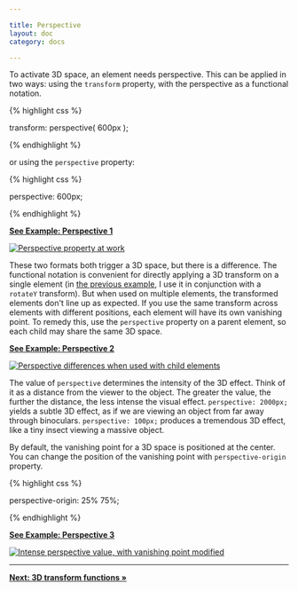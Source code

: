 ```yaml
---

title: Perspective
layout: doc
category: docs

---
```



To activate 3D space, an element needs perspective.  This can be applied in two ways: using the `transform` property, with the perspective as a functional notation.


{% highlight css %}

transform: perspective( 600px );

{% endhighlight %}

or using the `perspective` property: 

{% highlight css %}

perspective: 600px;

{% endhighlight %}

[**See Example: Perspective 1**](../examples/perspective-01.html)

[![Perspective property at work](../img/perspective01.png)](../examples/perspective-01.html)

These two formats both trigger a 3D space, but there is a difference. The functional notation is convenient for directly applying a 3D transform on a single element (in [the previous example](../examples/perspective-01.html), I use it in conjunction with a `rotateY` transform). But when used on multiple elements, the transformed elements don't line up as expected. If you use the same transform across elements with different positions, each element will have its own vanishing point. To remedy this, use the `perspective` property on a parent element, so each child may share the same 3D space.

[**See Example: Perspective 2**](../examples/perspective-02-children.html)

[![Perspective differences when used with child elements](../img/perspective-children01.png)](../examples/perspective-02-children.html)

The value of `perspective` determines the intensity of the 3D effect. Think of it as a distance from the viewer to the object. The greater the value, the further the distance, the less intense the visual effect. `perspective: 2000px;` yields a subtle 3D effect, as if we are viewing an object from far away through binoculars. `perspective: 100px;` produces a tremendous 3D effect, like a tiny insect viewing a massive object.

By default, the vanishing point for a 3D space is positioned at the center. You can change the position of the vanishing point with `perspective-origin` property.

{% highlight css %}

perspective-origin: 25% 75%;

{% endhighlight %}

[**See Example: Perspective 3**](../examples/perspective-03.html)

[![Intense perspective value, with vanishing point modified](../img/perspective02.png)](../examples/perspective-03.html)

* * *

[**Next: 3D transform functions &raquo;**](3d-transform-functions.html)
